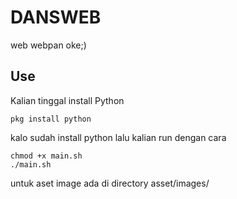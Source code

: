 # DANSWEB
web webpan oke;)


## Use
Kalian tinggal install Python
```
pkg install python
```
kalo sudah install python 
lalu kalian run dengan cara 
```
chmod +x main.sh
./main.sh
```

untuk aset image ada di directory asset/images/
